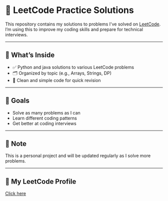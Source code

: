 # 📘 LeetCode Practice Solutions

This repository contains my solutions to problems I've solved on [LeetCode](https://leetcode.com/).  
I’m using this to improve my coding skills and prepare for technical interviews.

---

## 🧠 What’s Inside

- ✅ Python and java solutions to various LeetCode problems
- 🗂️ Organized by topic (e.g., Arrays, Strings, DP)
- 📌 Clean and simple code for quick revision

---

## 🚀 Goals

- Solve as many problems as I can
- Learn different coding patterns
- Get better at coding interviews

---

## 📎 Note

This is a personal project and will be updated regularly as I solve more problems.

---

## 🔗 My LeetCode Profile

[Click here](https://leetcode.com/u/saadhityasd/)  


